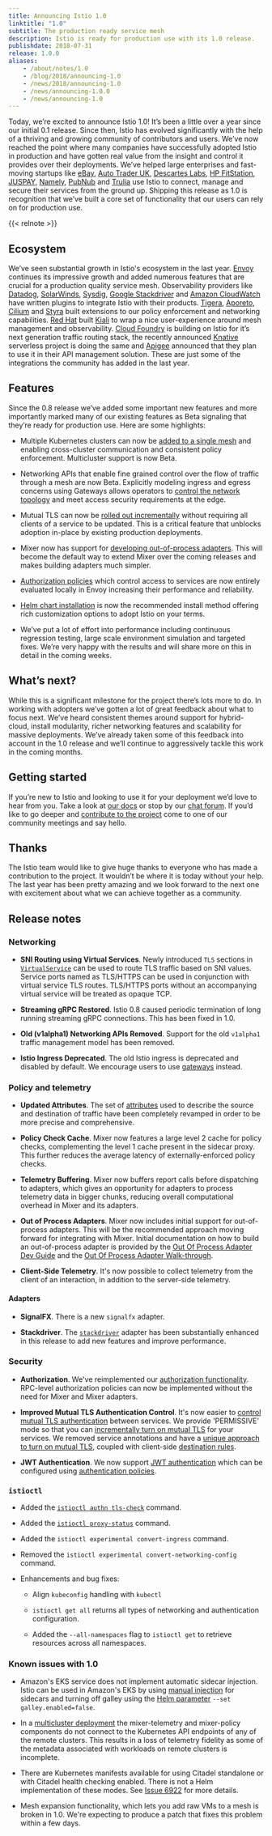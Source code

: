 ```yaml
---
title: Announcing Istio 1.0
linktitle: "1.0"
subtitle: The production ready service mesh
description: Istio is ready for production use with its 1.0 release.
publishdate: 2018-07-31
release: 1.0.0
aliases:
    - /about/notes/1.0
    - /blog/2018/announcing-1.0
    - /news/2018/announcing-1.0
    - /news/announcing-1.0.0
    - /news/announcing-1.0
---
```


Today, we’re excited to announce Istio 1.0! It’s been a little over a year since our initial 0.1 release. Since then, Istio has evolved significantly with the help of a thriving and growing community of contributors and users. We’ve now reached the point where many companies have successfully adopted Istio in production and have gotten real value from the insight and control it provides over their deployments. We’ve helped large enterprises and fast-moving startups like [eBay](https://www.ebay.com/), [Auto Trader UK](https://www.autotrader.co.uk/), [Descartes Labs](http://www.descarteslabs.com/), [HP FitStation](https://www.fitstation.com/), [JUSPAY](https://juspay.in), [Namely](https://www.namely.com/), [PubNub](https://www.pubnub.com/) and [Trulia](https://www.trulia.com/) use Istio to connect, manage and secure their services from the ground up. Shipping this release as 1.0 is recognition that we’ve built a core set of functionality that our users can rely on for production use.

{{< relnote >}}

## Ecosystem

We’ve seen substantial growth in Istio's ecosystem in the last year. [Envoy](https://www.envoyproxy.io/) continues its impressive growth and added numerous
features that are crucial for a production quality service mesh. Observability providers like [Datadog](https://www.datadoghq.com/),
[SolarWinds](https://www.solarwinds.com/), [Sysdig](https://sysdig.com/blog/monitor-istio/), [Google Stackdriver](https://cloud.google.com/stackdriver/) and
[Amazon CloudWatch](https://aws.amazon.com/cloudwatch/) have written plugins to integrate Istio with their products.
[Tigera](https://www.tigera.io/resources/using-network-policy-concert-istio-2/), [Aporeto](https://www.aporeto.com/), [Cilium](https://cilium.io/)
and [Styra](https://styra.com/) built extensions to our policy enforcement and networking capabilities. [Red Hat](https://www.redhat.com/en) built [Kiali](https://www.kiali.io) to wrap a nice user-experience around mesh management and observability. [Cloud Foundry](https://www.cloudfoundry.org/) is building on  Istio for it’s next generation traffic routing stack, the recently announced [Knative](https://github.com/knative/docs) serverless project is doing the same and [Apigee](https://apigee.com/) announced that they plan to use it in their API management solution. These are just some of the integrations the community has added in the last year.

## Features

Since the 0.8 release we’ve added some important new features and more importantly marked many of our existing features as Beta signaling that they’re ready for production use.
Here are some highlights:

- Multiple Kubernetes clusters can now be [added to a single mesh](/pt-br/docs/setup/install/multicluster/) and enabling cross-cluster communication and consistent policy enforcement. Multicluster support is now Beta.

- Networking APIs that enable fine grained control over the flow of traffic through a mesh are now Beta. Explicitly modeling ingress and egress concerns using Gateways allows operators to [control the network topology](/blog/2018/v1alpha3-routing/) and meet access security requirements at the edge.

- Mutual TLS can now be [rolled out incrementally](/pt-br/docs/tasks/security/authentication/mtls-migration) without requiring all clients of a service to be updated. This is a critical feature that unblocks adoption in-place by existing production deployments.

- Mixer now has support for [developing out-of-process adapters](https://github.com/istio/istio/wiki/Out-Of-Process-gRPC-Adapter-Dev-Guide). This will become the default way to extend Mixer over the coming releases and makes building adapters much simpler.

- [Authorization policies](/pt-br/docs/concepts/security/#authorization) which control access to services are now entirely evaluated locally in Envoy increasing
their performance and reliability.

- [Helm chart installation](https://archive.istio.io/1.0/docs/setup/install/helm/) is now the recommended install method offering rich customization options to adopt Istio on your terms.

- We’ve put a lot of effort into performance including continuous regression testing, large scale environment simulation and targeted fixes. We’re very happy with the results and will share more on this in detail in the coming weeks.

## What’s next?

While this is a significant milestone for the project there’s lots more to do. In working with adopters we’ve gotten a lot of great feedback about what to focus next. We’ve heard consistent themes around support for hybrid-cloud, install modularity, richer networking features and scalability for massive deployments. We’ve already taken some of this feedback into account in the 1.0 release and we’ll continue to aggressively tackle this work in the coming months.

## Getting started

If you’re new to Istio and looking to use it for your deployment we’d love to hear from you. Take a look at [our docs](/pt-br/docs/) or stop by our
[chat forum](https://discuss.istio.io). If you’d like
to go deeper and [contribute to the project](/about/community) come to one of our community meetings and say hello.

## Thanks

The Istio team would like to give huge thanks to everyone who has made a contribution to the project. It wouldn’t be where it is today without your help. The last year has been pretty amazing and we look forward to the next one with excitement about what we can achieve together as a community.

## Release notes

### Networking

- **SNI Routing using Virtual Services**. Newly introduced `TLS` sections in
[`VirtualService`](/pt-br/docs/reference/config/networking/virtual-service/) can be used to route TLS traffic
based on SNI values. Service ports named as TLS/HTTPS can be used in conjunction with
virtual service TLS routes. TLS/HTTPS ports without an accompanying virtual service will be treated as opaque TCP.

- **Streaming gRPC Restored**. Istio 0.8 caused periodic termination of long running streaming gRPC connections. This has been fixed in 1.0.

- **Old (v1alpha1) Networking APIs Removed**. Support for the old `v1alpha1` traffic management model
has been removed.

- **Istio Ingress Deprecated**. The old Istio ingress is deprecated and disabled by default. We encourage users to use [gateways](/pt-br/docs/concepts/traffic-management/#gateways) instead.

### Policy and telemetry

- **Updated Attributes**. The set of [attributes](/pt-br/docs/reference/config/policy-and-telemetry/attribute-vocabulary/) used to describe the source and
destination of traffic have been completely revamped in order to be more
precise and comprehensive.

- **Policy Check Cache**. Mixer now features a large level 2 cache for policy checks, complementing the level 1 cache
present in the sidecar proxy. This further reduces the average latency of externally-enforced
policy checks.

- **Telemetry Buffering**. Mixer now buffers report calls before dispatching to adapters, which gives an opportunity for
adapters to process telemetry data in bigger chunks, reducing overall computational overhead
in Mixer and its adapters.

- **Out of Process Adapters**. Mixer now includes initial support for out-of-process adapters. This will
be the recommended approach moving forward for integrating with Mixer. Initial documentation on
how to build an out-of-process adapter is provided by the
[Out Of Process Adapter Dev Guide](https://github.com/istio/istio/wiki/Mixer-Out-Of-Process-Adapter-Dev-Guide)
and the [Out Of Process Adapter Walk-through](https://github.com/istio/istio/wiki/Mixer-Out-Of-Process-Adapter-Walkthrough).

- **Client-Side Telemetry**. It's now possible to collect telemetry from the client of an interaction,
in addition to the server-side telemetry.

#### Adapters

- **SignalFX**. There is a new `signalfx` adapter.

- **Stackdriver**. The [`stackdriver`](/pt-br/docs/reference/config/policy-and-telemetry/adapters/stackdriver/) adapter has been substantially enhanced in this
release to add new features and improve performance.

### Security

- **Authorization**. We've reimplemented our [authorization functionality](/pt-br/docs/concepts/security/#authorization).
RPC-level authorization policies can now be implemented without the need for Mixer and Mixer adapters.

- **Improved Mutual TLS Authentication Control**. It's now easier to [control mutual TLS authentication](/pt-br/docs/concepts/security/#authentication) between services. We provide 'PERMISSIVE' mode so that you can
[incrementally turn on mutual TLS](/pt-br/docs/tasks/security/authentication/mtls-migration/) for your services.
We removed service annotations and have a [unique approach to turn on mutual TLS](/pt-br/docs/tasks/security/authentication/authn-policy/),
coupled with client-side [destination rules](/pt-br/docs/concepts/traffic-management/#destination-rules).

- **JWT Authentication**. We now support [JWT authentication](/pt-br/docs/concepts/security/#authentication) which can
be configured using [authentication policies](/pt-br/docs/concepts/security/#authentication-policies).

### `istioctl`

- Added the [`istioctl authn tls-check`](https://archive.istio.io/v1.0/docs/reference/commands/istioctl/#istioctl-authn-tls-check) command.

- Added the [`istioctl proxy-status`](/pt-br/docs/reference/commands/istioctl/#istioctl-proxy-status) command.

- Added the `istioctl experimental convert-ingress` command.

- Removed the `istioctl experimental convert-networking-config` command.

- Enhancements and bug fixes:

    - Align `kubeconfig` handling with `kubectl`

    - `istioctl get all` returns all types of networking and authentication configuration.

    - Added the `--all-namespaces` flag to `istioctl get` to retrieve resources across all namespaces.

### Known issues with 1.0

- Amazon's EKS service does not implement automatic sidecar injection.  Istio can be used in Amazon's
  EKS by using [manual injection](/pt-br/docs/setup/additional-setup/sidecar-injection/#manual-sidecar-injection) for
  sidecars and turning off galley using the [Helm parameter](https://archive.istio.io/1.0/docs/setup/install/helm)
  `--set galley.enabled=false`.

- In a [multicluster deployment](/pt-br/docs/setup/install/multicluster) the mixer-telemetry
  and mixer-policy components do not connect to the Kubernetes API endpoints of any of the remote
  clusters.  This results in a loss of telemetry fidelity as some of the metadata associated
  with workloads on remote clusters is incomplete.

- There are Kubernetes manifests available for using Citadel standalone or with Citadel health checking enabled.
  There is not a Helm implementation of these modes.  See [Issue 6922](https://github.com/istio/istio/issues/6922)
  for more details.

- Mesh expansion functionality, which lets you add raw VMs to a mesh is broken in 1.0. We're expecting to produce a
patch that fixes this problem within a few days.
